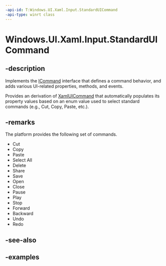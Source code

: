 ```yaml
---
-api-id: T:Windows.UI.Xaml.Input.StandardUICommand
-api-type: winrt class
---
```


<!-- Class syntax.
public class StandardUICommand : UICommand, UICommand
-->

# Windows.UI.Xaml.Input.StandardUICommand

## -description

Implements the [ICommand](icommand.md) interface that defines a command behavior, and adds various UI-related properties, methods, and events.

Provides an derivation of [XamlUICommand](xamluicommand.md) that automatically populates its property values based on an enum value used to select standard commands (e.g., Cut, Copy, Paste, etc.).

## -remarks

The platform provides the following set of commands.

- Cut
- Copy
- Paste
- Select All
- Delete
- Share
- Save
- Open
- Close
- Pause
- Play
- Stop
- Forward
- Backward
- Undo
- Redo



## -see-also

## -examples

